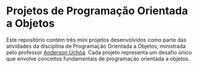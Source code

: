 # Projetos de Programação Orientada a Objetos

Este repositório contém três mini projetos desenvolvidos como parte das atividades da disciplina de Programação Orientada a Objetos, ministrada pelo professor [Anderson Uchôa](https://github.com/anderson-uchoa). Cada projeto representa um desafio único que envolve conceitos fundamentais de programação orientada a objetos.
